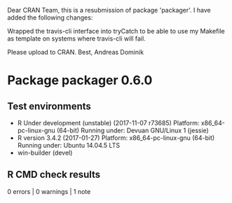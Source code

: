 Dear CRAN Team,
this is a resubmission of package 'packager'. I have added the following changes:

Wrapped the travis-cli interface into tryCatch to be able to use my Makefile as
template on systems where travis-cli will fail.

Please upload to CRAN.
Best, Andreas Dominik

# Package packager 0.6.0
## Test  environments 
- R Under development (unstable) (2017-11-07 r73685)
  Platform: x86_64-pc-linux-gnu (64-bit)
  Running under: Devuan GNU/Linux 1 (jessie)
- R version 3.4.2 (2017-01-27)
  Platform: x86_64-pc-linux-gnu (64-bit)
  Running under: Ubuntu 14.04.5 LTS
- win-builder (devel)

## R CMD check results
0 errors | 0 warnings | 1 note 
